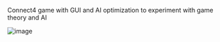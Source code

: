 Connect4 game with GUI and AI optimization to experiment with game theory and AI

![image](https://github.com/MariaCuconu/Co-op-Connect4-Game/assets/116834372/1db2db5c-6c8a-4c02-9dd6-577c93441354)
